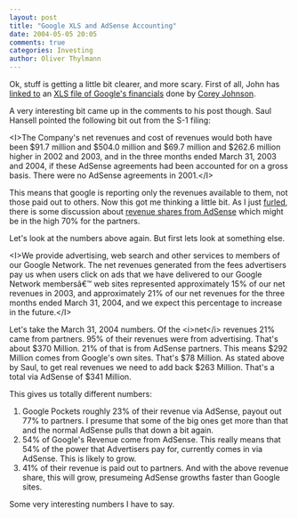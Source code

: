 ```yaml
---
layout: post
title: "Google XLS and AdSense Accounting"
date: 2004-05-05 20:05
comments: true
categories: Investing
author: Oliver Thylmann
---
```



Ok, stuff is getting a little bit clearer, and more scary. First of all, John has [linked to](http://battellemedia.com/archives/000644.php) an [XLS file of Google's financials](http://battellemedia.com/archives/Google%20Model%2005.01.04.xls) done by [Corey Johnson](http://www.nbccableinfo.com/insidenbccable/networks/cnbc/prog/people/johnson.html). 

A very interesting bit came up in the comments to his post though. Saul Hansell pointed the following bit out from the S-1 filing:

&lt;I&gt;The Company's net revenues and cost of revenues would both have been $91.7 million and $504.0 million and $69.7 million and $262.6 million higher in 2002 and 2003, and in the three months ended March 31, 2003 and 2004, if these AdSense agreements had been accounted for on a gross basis. There were no AdSense agreements in 2001.&lt;/I&gt;

This means that google is reporting only the revenues available to them, not those paid out to others. Now this got me thinking a little bit. As I just [furled](http://www.furl.net/), there is some discussion about [revenue shares from AdSense](http://www.seroundtable.com/archives/000415.html) which might be in the high 70% for the partners. 

Let's look at the numbers above again. But first lets look at something else. 

&lt;I&gt;We provide advertising, web search and other services to members of our Google Network. The net revenues generated from the fees advertisers pay us when users click on ads that we have delivered to our Google Network membersâ€™ web sites represented approximately 15% of our net revenues in 2003, and approximately 21% of our net revenues for the three months ended March 31, 2004, and we expect this percentage to increase in the future.&lt;/I&gt;

Let's take the March 31, 2004 numbers. Of the &lt;i&gt;net&lt;/i&gt; revenues 21% came from partners. 95% of their revenues were from advertising. That's about $370 Million. 21% of that is from AdSense partners. This means $292 Million comes from Google's own sites. That's $78 Million. As stated above by Saul, to get real revenues we need to add back $263 Million. That's a total via AdSense of $341 Million.

This gives us totally different numbers:
1. Google Pockets roughly 23% of their revenue via AdSense, payout out 77% to partners. I presume that some of the big ones get more than that and the normal AdSense pulls that down a bit again.
2. 54% of Google's Revenue come from AdSense. This really means that 54% of the power that Advertisers pay for, currently comes in via AdSense. This is likely to grow.
3. 41% of their revenue is paid out to partners. And with the above revenue share, this will grow, presumeing AdSense growths faster than Google sites.

Some very interesting numbers I have to say.

